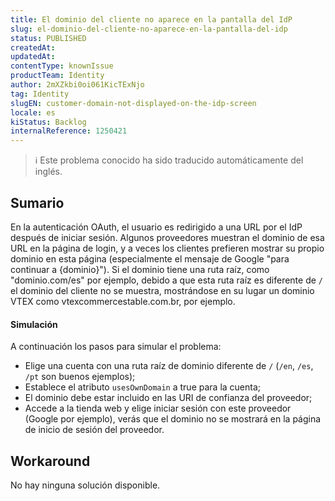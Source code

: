 ```yaml
---
title: El dominio del cliente no aparece en la pantalla del IdP
slug: el-dominio-del-cliente-no-aparece-en-la-pantalla-del-idp
status: PUBLISHED
createdAt: 
updatedAt: 
contentType: knownIssue
productTeam: Identity
author: 2mXZkbi0oi061KicTExNjo
tag: Identity
slugEN: customer-domain-not-displayed-on-the-idp-screen
locale: es
kiStatus: Backlog
internalReference: 1250421
---
```


>ℹ️ Este problema conocido ha sido traducido automáticamente del inglés.

## Sumario


En la autenticación OAuth, el usuario es redirigido a una URL por el IdP después de iniciar sesión. Algunos proveedores muestran el dominio de esa URL en la página de login, y a veces los clientes prefieren mostrar su propio dominio en esta página (especialmente el mensaje de Google "para continuar a {dominio}"). Si el dominio tiene una ruta raíz, como "dominio.com/es" por ejemplo, debido a que esta ruta raíz es diferente de `/` el dominio del cliente no se muestra, mostrándose en su lugar un dominio VTEX como vtexcommercestable.com.br, por ejemplo.


#### Simulación


A continuación los pasos para simular el problema:

- Elige una cuenta con una ruta raíz de dominio diferente de `/` (`/en`, `/es`, `/pt` son buenos ejemplos);
- Establece el atributo `usesOwnDomain` a true para la cuenta;
- El dominio debe estar incluido en las URI de confianza del proveedor;
- Accede a la tienda web y elige iniciar sesión con este proveedor (Google por ejemplo), verás que el dominio no se mostrará en la página de inicio de sesión del proveedor.

## Workaround


No hay ninguna solución disponible.



